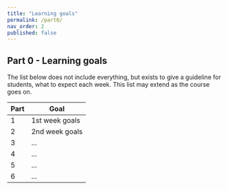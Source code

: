 ```yaml
---
title: "Learning goals"
permalink: /part0/
nav_order: 2
published: false
---
```


## Part 0 - Learning goals

The list below does not include everything, but exists to give a guideline for students, what to expect each week. This list may extend as the course goes on.

| Part   |      Goal  
|----------|-------------|
| 1| 1st week goals |
| 2| 2nd week goals |
| 3| ... |
| 4| ... |
| 5| ... |
| 6| ... |

